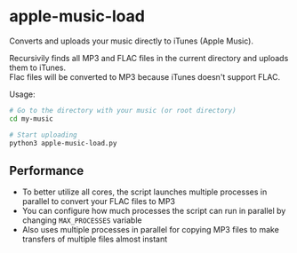 # apple-music-load
Converts and uploads your music directly to iTunes (Apple Music).

Recursivily finds all MP3 and FLAC files in the current directory and uploads them to iTunes.  
Flac files will be converted to MP3 because iTunes doesn't support FLAC.

Usage:
```sh
# Go to the directory with your music (or root directory)
cd my-music

# Start uploading
python3 apple-music-load.py
```

## Performance

 * To better utilize all cores, the script launches multiple processes in parallel to convert your FLAC files to MP3 
 * You can configure how much processes the script can run in parallel by changing `MAX_PROCESSES` variable
 * Also uses multiple processes in parallel for copying MP3 files to make transfers of multiple files almost instant
